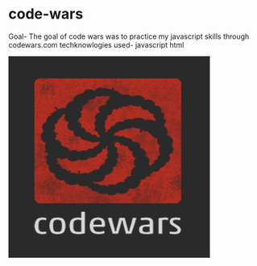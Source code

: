 # code-wars
Goal- The goal of code wars was to practice my javascript skills through codewars.com
techknowlogies used- javascript html 

![screenshot of codewars logo](https://github.com/Lebretoni/code-wars/blob/master/codewars.png)
